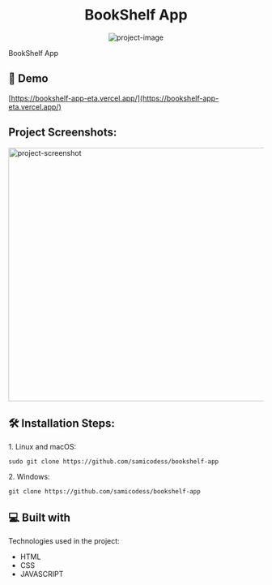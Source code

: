<h1 align="center" id="title">BookShelf App</h1>

<p align="center"><img src="https://socialify.git.ci/samicodess/bookshelf-app/image?font=Source%20Code%20Pro&amp;language=1&amp;logo=https%3A%2F%2Fuser-images.githubusercontent.com%2F97249274%2F278816764-1ed8e504-629c-4db1-ab6a-04dff5a1a412.png&amp;name=1&amp;owner=1&amp;pattern=Solid&amp;stargazers=1&amp;theme=Dark" alt="project-image"></p>

<p id="description">BookShelf App</p>

<h2>🚀 Demo</h2>

[https://bookshelf-app-eta.vercel.app/](https://bookshelf-app-eta.vercel.app/)

<h2>Project Screenshots:</h2>

<img src="https://user-images.githubusercontent.com/97249274/278816764-1ed8e504-629c-4db1-ab6a-04dff5a1a412.png" alt="project-screenshot" width="700" height="500/">

<h2>🛠️ Installation Steps:</h2>

<p>1. Linux and macOS:</p>

```
sudo git clone https://github.com/samicodess/bookshelf-app
```

<p>2. Windows:</p>

```
git clone https://github.com/samicodess/bookshelf-app
```

  
  
<h2>💻 Built with</h2>

Technologies used in the project:

*   HTML
*   CSS
*   JAVASCRIPT

